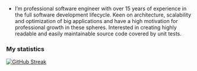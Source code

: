 -  I’m professional software engineer with over 15 years of experience in the full software development lifecycle. Keen on architecture, scalability and optimization of big applications and have a high motivation for professional growth in these spheres. Interested in creating highly readable and easily maintainable source code covered by unit tests.


### My statistics

[![GitHub Streak](http://github-readme-streak-stats.herokuapp.com?user=ipanfilenko&theme=transparent&card_width=500)](https://git.io/streak-stats)



<!--
**ipanfilenko/ipanfilenko** is a ✨ _special_ ✨ repository because its `README.md` (this file) appears on your GitHub profile.

Here are some ideas to get you started:

- 🔭 I’m currently working on ...
- 🌱 I’m currently learning ...
- 👯 I’m looking to collaborate on ...
- 🤔 I’m looking for help with ...
- 💬 Ask me about ...
- 📫 How to reach me: ...
- 😄 Pronouns: ...
- ⚡ Fun fact: ...
-->
